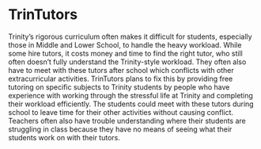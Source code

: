 # TrinTutors

Trinity’s rigorous curriculum often makes it difficult for students, especially those in Middle and Lower School, to handle the heavy workload. While some hire tutors, it costs money and time to find the right tutor, who still often doesn’t fully understand the Trinity-style workload. They often also have to meet with these tutors after school which conflicts with other extracurricular activities. TrinTutors plans to fix this by providing free tutoring on specific subjects to Trinity students by people who have experience with working through the stressful life at Trinity and completing their workload efficiently. The students could meet with these tutors during school to leave time for their other activities without causing conflict. Teachers often also have trouble understanding where their students are struggling in class because they have no means of seeing what their students work on with their tutors.
